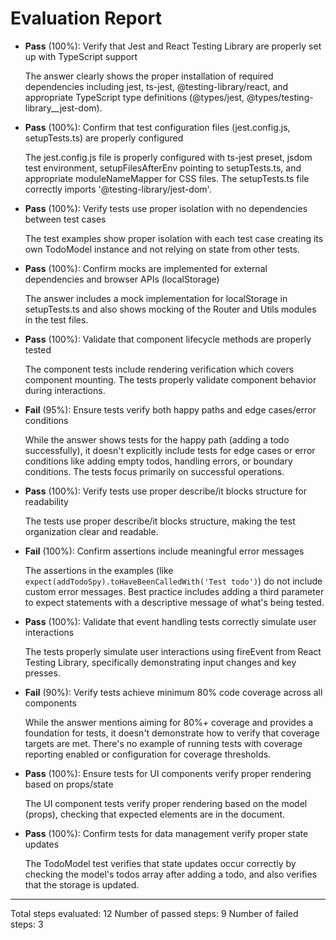 # Evaluation Report

- **Pass** (100%): Verify that Jest and React Testing Library are properly set up with TypeScript support
  
  The answer clearly shows the proper installation of required dependencies including jest, ts-jest, @testing-library/react, and appropriate TypeScript type definitions (@types/jest, @types/testing-library__jest-dom).

- **Pass** (100%): Confirm that test configuration files (jest.config.js, setupTests.ts) are properly configured
  
  The jest.config.js file is properly configured with ts-jest preset, jsdom test environment, setupFilesAfterEnv pointing to setupTests.ts, and appropriate moduleNameMapper for CSS files. The setupTests.ts file correctly imports '@testing-library/jest-dom'.

- **Pass** (100%): Verify tests use proper isolation with no dependencies between test cases
  
  The test examples show proper isolation with each test case creating its own TodoModel instance and not relying on state from other tests.

- **Pass** (100%): Confirm mocks are implemented for external dependencies and browser APIs (localStorage)
  
  The answer includes a mock implementation for localStorage in setupTests.ts and also shows mocking of the Router and Utils modules in the test files.

- **Pass** (100%): Validate that component lifecycle methods are properly tested
  
  The component tests include rendering verification which covers component mounting. The tests properly validate component behavior during interactions.

- **Fail** (95%): Ensure tests verify both happy paths and edge cases/error conditions
  
  While the answer shows tests for the happy path (adding a todo successfully), it doesn't explicitly include tests for edge cases or error conditions like adding empty todos, handling errors, or boundary conditions. The tests focus primarily on successful operations.

- **Pass** (100%): Verify tests use proper describe/it blocks structure for readability
  
  The tests use proper describe/it blocks structure, making the test organization clear and readable.

- **Fail** (100%): Confirm assertions include meaningful error messages
  
  The assertions in the examples (like `expect(addTodoSpy).toHaveBeenCalledWith('Test todo')`) do not include custom error messages. Best practice includes adding a third parameter to expect statements with a descriptive message of what's being tested.

- **Pass** (100%): Validate that event handling tests correctly simulate user interactions
  
  The tests properly simulate user interactions using fireEvent from React Testing Library, specifically demonstrating input changes and key presses.

- **Fail** (90%): Verify tests achieve minimum 80% code coverage across all components
  
  While the answer mentions aiming for 80%+ coverage and provides a foundation for tests, it doesn't demonstrate how to verify that coverage targets are met. There's no example of running tests with coverage reporting enabled or configuration for coverage thresholds.

- **Pass** (100%): Ensure tests for UI components verify proper rendering based on props/state
  
  The UI component tests verify proper rendering based on the model (props), checking that expected elements are in the document.

- **Pass** (100%): Confirm tests for data management verify proper state updates
  
  The TodoModel test verifies that state updates occur correctly by checking the model's todos array after adding a todo, and also verifies that the storage is updated.

---

Total steps evaluated: 12
Number of passed steps: 9
Number of failed steps: 3